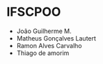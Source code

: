# IFSCPOO

- João Guilherme M.
- Matheus Gonçalves Lautert
- Ramon Alves Carvalho
- Thiago de amorim